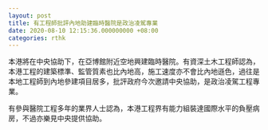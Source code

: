 ```yaml
---
layout: post
title: 有工程師批評內地助建臨時醫院是政治凌駕專業
date: 2020-08-10 12:15:36.000000000 +08:00
categories: rthk
---
```


本港將在中央協助下，在亞博館附近空地興建臨時醫院。有資深土木工程師認為，本港工程的建築標準、監管質素也比內地高，施工速度亦不會比內地遜色，過往是本地工程師到內地參建項目居多，批評政府今次邀請中央協助，是政治凌駕工程專業。

有參與醫院工程多年的業界人士認為，本港工程界有能力組裝達國際水平的負壓病房，不過亦樂見中央提供協助。
